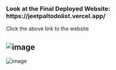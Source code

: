 <h3>Look at the Final Deployed Website:  https://jeetpaltodolist.vercel.app/</h3> 
Click the above link to the website


![image](https://user-images.githubusercontent.com/70360391/166344039-c50392de-488a-4d82-87b9-6d699f2c3344.png)
-----------------------------------------------------------------------------------------------------------------
![image](https://user-images.githubusercontent.com/70360391/166344099-3ffbf163-d122-449b-903d-41364bcfab47.png)
